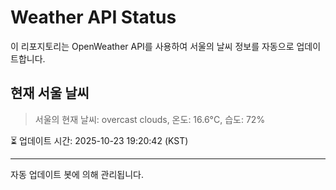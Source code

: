 
# Weather API Status

이 리포지토리는 OpenWeather API를 사용하여 서울의 날씨 정보를 자동으로 업데이트합니다.

## 현재 서울 날씨
> 서울의 현재 날씨: overcast clouds, 온도: 16.6°C, 습도: 72%

⏳ 업데이트 시간: 2025-10-23 19:20:42 (KST)

---
자동 업데이트 봇에 의해 관리됩니다.

